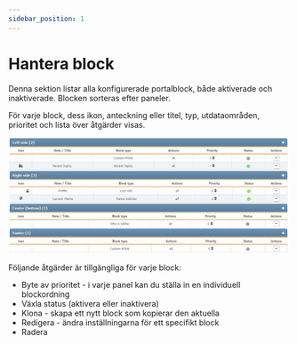 ```yaml
---
sidebar_position: 1
---
```


# Hantera block
Denna sektion listar alla konfigurerade portalblock, både aktiverade och inaktiverade. Blocken sorteras efter paneler.

För varje block, dess ikon, anteckning eller titel, typ, utdataområden, prioritet och lista över åtgärder visas.

![Hantera block](manage_blocks.png)

Följande åtgärder är tillgängliga för varje block:
* Byte av prioritet - i varje panel kan du ställa in en individuell blockordning
* Växla status (aktivera eller inaktivera)
* Klona - skapa ett nytt block som kopierar den aktuella
* Redigera - ändra inställningarna för ett specifikt block
* Radera